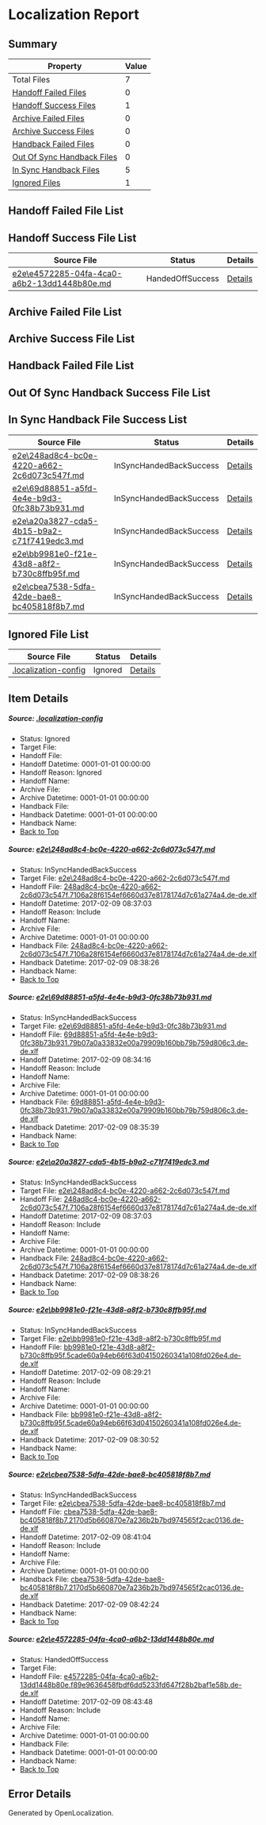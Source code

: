 # <a name='report-top'></a> Localization Report

## Summary
 Property | Value 
 -------- | ----- 
 Total Files | 7
[ Handoff Failed Files ](#handoff-failed-list)| 0
[ Handoff Success Files ](#handoff-success-list)| 1
[ Archive Failed Files ](#archive-failed-list)| 0
[ Archive Success Files ](#archive-success-list)| 0
[ Handback Failed Files ](#handback-failed-list)| 0
[ Out Of Sync Handback Files ](#outofsync-handback-success-list)| 0
[ In Sync Handback Files ](#insync-handback-success-list)| 5
[ Ignored Files ](#ignored-list)| 1

## <a name='handoff-failed-list'></a> Handoff Failed File List

## <a name='handoff-success-list'></a> Handoff Success File List
 Source File | Status | Details 
 ----------- | ------ | ------- 
 [e2e\e4572285-04fa-4ca0-a6b2-13dd1448b80e.md](https://github.com/OpenLocalizationTestOrg/ol-test0/blob/cf38c2907985266cc4a9bea9742c48376cf68e82/e2e/e4572285-04fa-4ca0-a6b2-13dd1448b80e.md) | HandedOffSuccess | [Details](#0256e6beb1f1634abb98c0b1a43e73d17b06fefb6)

## <a name='archive-failed-list'></a> Archive Failed File List

## <a name='archive-success-list'></a> Archive Success File List

## <a name='handback-failed-list'></a> Handback Failed File List

## <a name='outofsync-handback-success-list'></a> Out Of Sync Handback Success File List

## <a name='insync-handback-success-list'></a> In Sync Handback File Success List
 Source File | Status | Details 
 ----------- | ------ | ------- 
 [e2e\248ad8c4-bc0e-4220-a662-2c6d073c547f.md](https://github.com/OpenLocalizationTestOrg/ol-test0/blob/5874dcc9b476c7bf7f8f6a5fd75741ee06bce0f6/e2e/248ad8c4-bc0e-4220-a662-2c6d073c547f.md) | InSyncHandedBackSuccess | [Details](#eaee66e99c8bb041020cc058fb172076d67c43181)
 [e2e\69d88851-a5fd-4e4e-b9d3-0fc38b73b931.md](https://github.com/OpenLocalizationTestOrg/ol-test0/blob/8cc5e1480ca0ef48dac158b08d591cfd7e8b7bf3/e2e/69d88851-a5fd-4e4e-b9d3-0fc38b73b931.md) | InSyncHandedBackSuccess | [Details](#9f9988fb175715b0c856208e84765ab77a2a429f2)
 [e2e\a20a3827-cda5-4b15-b9a2-c71f7419edc3.md](https://github.com/OpenLocalizationTestOrg/ol-test0/blob/cf38c2907985266cc4a9bea9742c48376cf68e82/e2e/a20a3827-cda5-4b15-b9a2-c71f7419edc3.md) | InSyncHandedBackSuccess | [Details](#eaee66e99c8bb041020cc058fb172076d67c43183)
 [e2e\bb9981e0-f21e-43d8-a8f2-b730c8ffb95f.md](https://github.com/OpenLocalizationTestOrg/ol-test0/blob/e6f5d1004965b98b7ecc71db30a9b743cc2e40f1/e2e/bb9981e0-f21e-43d8-a8f2-b730c8ffb95f.md) | InSyncHandedBackSuccess | [Details](#bf0eb881626dded5fc1f4f3bc8b33e0d1bd8292a4)
 [e2e\cbea7538-5dfa-42de-bae8-bc405818f8b7.md](https://github.com/OpenLocalizationTestOrg/ol-test0/blob/b15c19b21d77f9e52f7d46941b9a9c8cbaaa7098/e2e/cbea7538-5dfa-42de-bae8-bc405818f8b7.md) | InSyncHandedBackSuccess | [Details](#13b044f635c2775e495d54cc9d7f53eebca1db295)

## <a name='ignored-list'></a> Ignored File List
 Source File | Status | Details 
 ----------- | ------ | ------- 
 [.localization-config](https://github.com/OpenLocalizationTestOrg/ol-test0/blob/cf38c2907985266cc4a9bea9742c48376cf68e82/.localization-config) | Ignored | [Details](#cb0632cf59c1387fc1742bfb9fa3c47f87e2e5c90)

## Item Details
##### <a name='cb0632cf59c1387fc1742bfb9fa3c47f87e2e5c90'></a> Source: [.localization-config](https://github.com/OpenLocalizationTestOrg/ol-test0/blob/cf38c2907985266cc4a9bea9742c48376cf68e82/.localization-config)
* Status: Ignored
* Target File: 
* Handoff File: 
* Handoff Datetime: 0001-01-01 00:00:00
* Handoff Reason: Ignored
* Handoff Name: 
* Archive File: 
* Archive Datetime: 0001-01-01 00:00:00
* Handback File: 
* Handback Datetime: 0001-01-01 00:00:00
* Handback Name: 
* [Back to Top](#report-top)

##### <a name='eaee66e99c8bb041020cc058fb172076d67c43181'></a> Source: [e2e\248ad8c4-bc0e-4220-a662-2c6d073c547f.md](https://github.com/OpenLocalizationTestOrg/ol-test0/blob/5874dcc9b476c7bf7f8f6a5fd75741ee06bce0f6/e2e/248ad8c4-bc0e-4220-a662-2c6d073c547f.md)
* Status: InSyncHandedBackSuccess
* Target File: [e2e\248ad8c4-bc0e-4220-a662-2c6d073c547f.md](https://github.com/OpenLocalizationTestOrg/ol-test0-dede/blob/86b9f92a166a6975386c7e6e12165c7eb9ace72e/e2e/248ad8c4-bc0e-4220-a662-2c6d073c547f.md)
* Handoff File: [248ad8c4-bc0e-4220-a662-2c6d073c547f.7106a28f6154ef6660d37e8178174d7c61a274a4.de-de.xlf](https://github.com/OpenLocalizationTestOrg/ol-test0-handoff/blob/5828cf6b6acf976092516d7a3386523f2c27bbe0/ol-handoff/OpenLocalizationTestOrg/ol-test0-dede/shujia/ht/248ad8c4-bc0e-4220-a662-2c6d073c547f.7106a28f6154ef6660d37e8178174d7c61a274a4.de-de.xlf)
* Handoff Datetime: 2017-02-09 08:37:03
* Handoff Reason: Include
* Handoff Name: 
* Archive File: 
* Archive Datetime: 0001-01-01 00:00:00
* Handback File: [248ad8c4-bc0e-4220-a662-2c6d073c547f.7106a28f6154ef6660d37e8178174d7c61a274a4.de-de.xlf](https://github.com/OpenLocalizationTestOrg/ol-test0-handback/blob/30babc9a8657ab86247351c34bac7323178d526b/ol-handback/OpenLocalizationTestOrg/ol-test0-dede/shujia/ht/248ad8c4-bc0e-4220-a662-2c6d073c547f.7106a28f6154ef6660d37e8178174d7c61a274a4.de-de.xlf)
* Handback Datetime: 2017-02-09 08:38:26
* Handback Name: 
* [Back to Top](#report-top)

##### <a name='9f9988fb175715b0c856208e84765ab77a2a429f2'></a> Source: [e2e\69d88851-a5fd-4e4e-b9d3-0fc38b73b931.md](https://github.com/OpenLocalizationTestOrg/ol-test0/blob/8cc5e1480ca0ef48dac158b08d591cfd7e8b7bf3/e2e/69d88851-a5fd-4e4e-b9d3-0fc38b73b931.md)
* Status: InSyncHandedBackSuccess
* Target File: [e2e\69d88851-a5fd-4e4e-b9d3-0fc38b73b931.md](https://github.com/OpenLocalizationTestOrg/ol-test0-dede/blob/00b09ad138ebd5cfbbc740f91c0768541a7d5433/e2e/69d88851-a5fd-4e4e-b9d3-0fc38b73b931.md)
* Handoff File: [69d88851-a5fd-4e4e-b9d3-0fc38b73b931.79b07a0a33832e00a79909b160bb79b759d806c3.de-de.xlf](https://github.com/OpenLocalizationTestOrg/ol-test0-handoff/blob/e2d839ab9be6fc1b5053f3d37fae0f5418b67480/ol-handoff/OpenLocalizationTestOrg/ol-test0-dede/shujia/ht/69d88851-a5fd-4e4e-b9d3-0fc38b73b931.79b07a0a33832e00a79909b160bb79b759d806c3.de-de.xlf)
* Handoff Datetime: 2017-02-09 08:34:16
* Handoff Reason: Include
* Handoff Name: 
* Archive File: 
* Archive Datetime: 0001-01-01 00:00:00
* Handback File: [69d88851-a5fd-4e4e-b9d3-0fc38b73b931.79b07a0a33832e00a79909b160bb79b759d806c3.de-de.xlf](https://github.com/OpenLocalizationTestOrg/ol-test0-handback/blob/a5684c99dc0b25b96543ba499b7531218194d1e0/ol-handback/OpenLocalizationTestOrg/ol-test0-dede/shujia/ht/69d88851-a5fd-4e4e-b9d3-0fc38b73b931.79b07a0a33832e00a79909b160bb79b759d806c3.de-de.xlf)
* Handback Datetime: 2017-02-09 08:35:39
* Handback Name: 
* [Back to Top](#report-top)

##### <a name='eaee66e99c8bb041020cc058fb172076d67c43183'></a> Source: [e2e\a20a3827-cda5-4b15-b9a2-c71f7419edc3.md](https://github.com/OpenLocalizationTestOrg/ol-test0/blob/cf38c2907985266cc4a9bea9742c48376cf68e82/e2e/a20a3827-cda5-4b15-b9a2-c71f7419edc3.md)
* Status: InSyncHandedBackSuccess
* Target File: [e2e\248ad8c4-bc0e-4220-a662-2c6d073c547f.md](https://github.com/OpenLocalizationTestOrg/ol-test0-dede/blob/86b9f92a166a6975386c7e6e12165c7eb9ace72e/e2e/248ad8c4-bc0e-4220-a662-2c6d073c547f.md)
* Handoff File: [248ad8c4-bc0e-4220-a662-2c6d073c547f.7106a28f6154ef6660d37e8178174d7c61a274a4.de-de.xlf](https://github.com/OpenLocalizationTestOrg/ol-test0-handoff/blob/5828cf6b6acf976092516d7a3386523f2c27bbe0/ol-handoff/OpenLocalizationTestOrg/ol-test0-dede/shujia/ht/248ad8c4-bc0e-4220-a662-2c6d073c547f.7106a28f6154ef6660d37e8178174d7c61a274a4.de-de.xlf)
* Handoff Datetime: 2017-02-09 08:37:03
* Handoff Reason: Include
* Handoff Name: 
* Archive File: 
* Archive Datetime: 0001-01-01 00:00:00
* Handback File: [248ad8c4-bc0e-4220-a662-2c6d073c547f.7106a28f6154ef6660d37e8178174d7c61a274a4.de-de.xlf](https://github.com/OpenLocalizationTestOrg/ol-test0-handback/blob/30babc9a8657ab86247351c34bac7323178d526b/ol-handback/OpenLocalizationTestOrg/ol-test0-dede/shujia/ht/248ad8c4-bc0e-4220-a662-2c6d073c547f.7106a28f6154ef6660d37e8178174d7c61a274a4.de-de.xlf)
* Handback Datetime: 2017-02-09 08:38:26
* Handback Name: 
* [Back to Top](#report-top)

##### <a name='bf0eb881626dded5fc1f4f3bc8b33e0d1bd8292a4'></a> Source: [e2e\bb9981e0-f21e-43d8-a8f2-b730c8ffb95f.md](https://github.com/OpenLocalizationTestOrg/ol-test0/blob/e6f5d1004965b98b7ecc71db30a9b743cc2e40f1/e2e/bb9981e0-f21e-43d8-a8f2-b730c8ffb95f.md)
* Status: InSyncHandedBackSuccess
* Target File: [e2e\bb9981e0-f21e-43d8-a8f2-b730c8ffb95f.md](https://github.com/OpenLocalizationTestOrg/ol-test0-dede/blob/80ac87966c3090924684886d444451654f8b0364/e2e/bb9981e0-f21e-43d8-a8f2-b730c8ffb95f.md)
* Handoff File: [bb9981e0-f21e-43d8-a8f2-b730c8ffb95f.5cade60a94eb66f63d04150260341a108fd026e4.de-de.xlf](https://github.com/OpenLocalizationTestOrg/ol-test0-handoff/blob/b6f0d22183a79310b27dbffd97805ccf536a7a9b/ol-handoff/OpenLocalizationTestOrg/ol-test0-dede/shujia/ht/bb9981e0-f21e-43d8-a8f2-b730c8ffb95f.5cade60a94eb66f63d04150260341a108fd026e4.de-de.xlf)
* Handoff Datetime: 2017-02-09 08:29:21
* Handoff Reason: Include
* Handoff Name: 
* Archive File: 
* Archive Datetime: 0001-01-01 00:00:00
* Handback File: [bb9981e0-f21e-43d8-a8f2-b730c8ffb95f.5cade60a94eb66f63d04150260341a108fd026e4.de-de.xlf](https://github.com/OpenLocalizationTestOrg/ol-test0-handback/blob/ef8f83e5832d19430e69c71feb8869d25bb7aeeb/ol-handback/OpenLocalizationTestOrg/ol-test0-dede/shujia/ht/bb9981e0-f21e-43d8-a8f2-b730c8ffb95f.5cade60a94eb66f63d04150260341a108fd026e4.de-de.xlf)
* Handback Datetime: 2017-02-09 08:30:52
* Handback Name: 
* [Back to Top](#report-top)

##### <a name='13b044f635c2775e495d54cc9d7f53eebca1db295'></a> Source: [e2e\cbea7538-5dfa-42de-bae8-bc405818f8b7.md](https://github.com/OpenLocalizationTestOrg/ol-test0/blob/b15c19b21d77f9e52f7d46941b9a9c8cbaaa7098/e2e/cbea7538-5dfa-42de-bae8-bc405818f8b7.md)
* Status: InSyncHandedBackSuccess
* Target File: [e2e\cbea7538-5dfa-42de-bae8-bc405818f8b7.md](https://github.com/OpenLocalizationTestOrg/ol-test0-dede/blob/1f027a25527a0e509dc100b1d75981c6c9d2485a/e2e/cbea7538-5dfa-42de-bae8-bc405818f8b7.md)
* Handoff File: [cbea7538-5dfa-42de-bae8-bc405818f8b7.2170d5b660870e7a236b2b7bd974565f2cac0136.de-de.xlf](https://github.com/OpenLocalizationTestOrg/ol-test0-handoff/blob/9a3bc4dece02637b6ea438f6483ff7488cc75f85/ol-handoff/OpenLocalizationTestOrg/ol-test0-dede/shujia/ht/cbea7538-5dfa-42de-bae8-bc405818f8b7.2170d5b660870e7a236b2b7bd974565f2cac0136.de-de.xlf)
* Handoff Datetime: 2017-02-09 08:41:04
* Handoff Reason: Include
* Handoff Name: 
* Archive File: 
* Archive Datetime: 0001-01-01 00:00:00
* Handback File: [cbea7538-5dfa-42de-bae8-bc405818f8b7.2170d5b660870e7a236b2b7bd974565f2cac0136.de-de.xlf](https://github.com/OpenLocalizationTestOrg/ol-test0-handback/blob/3defaef407a4199bc1d5c552a952457c7388cd38/ol-handback/OpenLocalizationTestOrg/ol-test0-dede/shujia/ht/cbea7538-5dfa-42de-bae8-bc405818f8b7.2170d5b660870e7a236b2b7bd974565f2cac0136.de-de.xlf)
* Handback Datetime: 2017-02-09 08:42:24
* Handback Name: 
* [Back to Top](#report-top)

##### <a name='0256e6beb1f1634abb98c0b1a43e73d17b06fefb6'></a> Source: [e2e\e4572285-04fa-4ca0-a6b2-13dd1448b80e.md](https://github.com/OpenLocalizationTestOrg/ol-test0/blob/cf38c2907985266cc4a9bea9742c48376cf68e82/e2e/e4572285-04fa-4ca0-a6b2-13dd1448b80e.md)
* Status: HandedOffSuccess
* Target File: 
* Handoff File: [e4572285-04fa-4ca0-a6b2-13dd1448b80e.f89e9636458fbdf6dd5233fd647f28b2baf1e58b.de-de.xlf](https://github.com/OpenLocalizationTestOrg/ol-test0-handoff/blob/c1f07f3013bd0a8b06b12bb52573aed989c8d820/ol-handoff/OpenLocalizationTestOrg/ol-test0-dede/shujia/ht/e4572285-04fa-4ca0-a6b2-13dd1448b80e.f89e9636458fbdf6dd5233fd647f28b2baf1e58b.de-de.xlf)
* Handoff Datetime: 2017-02-09 08:43:48
* Handoff Reason: Include
* Handoff Name: 
* Archive File: 
* Archive Datetime: 0001-01-01 00:00:00
* Handback File: 
* Handback Datetime: 0001-01-01 00:00:00
* Handback Name: 
* [Back to Top](#report-top)


## Error Details

Generated by OpenLocalization.
